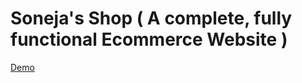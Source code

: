 # Soneja's Shop ( A complete, fully functional Ecommerce Website )
[Demo](https://sonejastore.herokuapp.com/)
